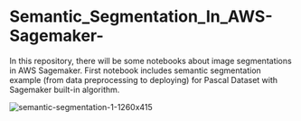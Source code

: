 # Semantic_Segmentation_In_AWS-Sagemaker-

In this repository, there will be some notebooks about image segmentations in AWS Sagemaker. First notebook includes semantic segmentation example (from data preprocessing to deploying) for Pascal Dataset with Sagemaker built-in algorithm. 




![semantic-segmentation-1-1260x415](https://user-images.githubusercontent.com/43319575/118511227-9b2ea680-b729-11eb-926f-1659172be44d.jpg)
